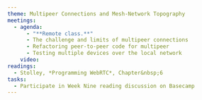 ```yaml
---
theme: Multipeer Connections and Mesh-Network Topography
meetings:
  - agenda:
      - "**Remote class.**"
      - The challenge and limits of multipeer connections
      - Refactoring peer-to-peer code for multipeer
      - Testing multiple devices over the local network
    video:
readings:
  - Stolley, *Programming WebRTC*, Chapter&nbsp;6
tasks:
  - Participate in Week Nine reading discussion on Basecamp
---
```

